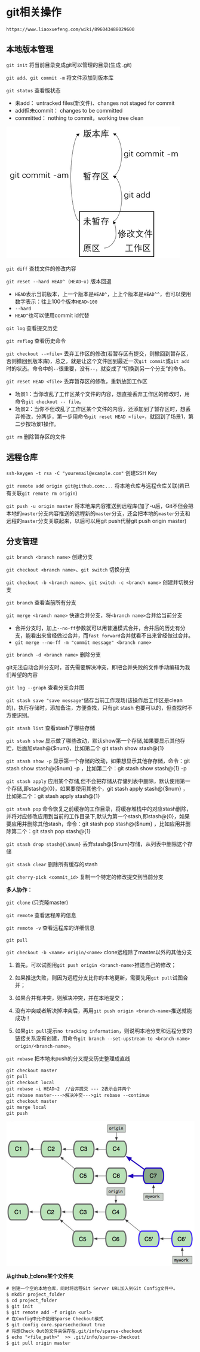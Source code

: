 # git相关操作

```
https://www.liaoxuefeng.com/wiki/896043488029600
```

## 本地版本管理

`git init` 将当前目录变成git可以管理的目录(生成 .git)

`git add`、`git commit -m` 将文件添加到版本库

`git status` 查看版状态

+ 未add： untracked files(新文件)、changes not staged for commit
+ add但未commit： changes to be committed
+ committed： nothing to commit，working tree clean

![状态图](状态图.png)

`git diff` 查找文件的修改内容

`git reset --hard HEAD^ (HEAD~x)` 版本回退

+ `HEAD`表示当前版本，上一个版本是`HEAD^`，上上个版本是`HEAD^^`，也可以使用数字表示：往上100个版本`HEAD~100`
+ `--hard`
+ `HEAD^`也可以使用commit id代替

`git log` 查看提交历史

`git reflog` 查看历史命令

`git checkout --<file>` 丢弃工作区的修改(若暂存区有提交，则撤回到暂存区，否则撤回到版本库)，总之，就是让这个文件回到最近一次`git commit`或`git add`时的状态。命令中的`--`很重要，没有`--`，就变成了“切换到另一个分支”的命令。

`git reset HEAD <file>` 丢弃暂存区的修改，重新放回工作区

+ 场景1：当你改乱了工作区某个文件的内容，想直接丢弃工作区的修改时，用命令`git checkout -- file`。
+ 场景2：当你不但改乱了工作区某个文件的内容，还添加到了暂存区时，想丢弃修改，分两步，第一步用命令`git reset HEAD <file>`，就回到了场景1，第二步按场景1操作。

`git rm` 删除暂存区的文件

## 远程仓库

`ssh-keygen -t rsa -C "youremail@example.com"` 创建SSH Key

`git remote add origin git@github.com:...` 将本地仓库与远程仓库关联(若已有关联`git remote rm origin`)

`git push -u origin master` 将本地库内容推送到远程库(加了-u后，Git不但会把本地的`master`分支内容推送的远程新的`master`分支，还会把本地的`master`分支和远程的`master`分支关联起来，以后可以用git push代替git push origin master)

## 分支管理

`git branch <branch name>` 创建分支

`git checkout <branch name>`、`git switch` 切换分支

`git checkout -b <branch name>`、`git switch -c <branch name>` 创建并切换分支

`git branch` 查看当前所有分支

`git merge <branch name>` 快速合并分支，将`<branch name>`合并给当前分支

+ 合并分支时，加上`--no-ff`参数就可以用普通模式合并，合并后的历史有分支，能看出来曾经做过合并，而`fast forward`合并就看不出来曾经做过合并。
+ `git merge --no-ff -m "commit message" <branch name>`

`git branch -d <branch name>` 删除分支

git无法自动合并分支时，首先需要解决冲突，即把合并失败的文件手动编辑为我们希望的内容

`git log --graph` 查看分支合并图

`git stash save "save message"`储存当前工作现场(该操作后工作区是clean的)，执行存储时，添加备注，方便查找，只有git stash 也要可以的，但查找时不方便识别。

`git stash list` 查看stash了哪些存储

`git stash show` 显示做了哪些改动，默认show第一个存储,如果要显示其他存贮，后面加stash@{$num}，比如第二个 git stash show stash@{1}

`git stash show -p` 显示第一个存储的改动，如果想显示其他存存储，命令：git stash show stash@{$num} -p ，比如第二个：git stash show stash@{1} -p

`git stash apply` 应用某个存储,但不会把存储从存储列表中删除，默认使用第一个存储,即stash@{0}，如果要使用其他个，git stash apply stash@{$num} ， 比如第二个：git stash apply stash@{1} 

`git stash pop` 命令恢复之前缓存的工作目录，将缓存堆栈中的对应stash删除，并将对应修改应用到当前的工作目录下,默认为第一个stash,即stash@{0}，如果要应用并删除其他stash，命令：git stash pop stash@{$num} ，比如应用并删除第二个：git stash pop stash@{1}

`git stash drop stash@{\$num}` 丢弃stash@{\$num}存储，从列表中删除这个存储

`git stash clear` 删除所有缓存的stash

`git cherry-pick <commit_id>` 复制一个特定的修改提交到当前分支

**多人协作：**

`git clone` (只克隆master)

`git remote` 查看远程库的信息

`git remote -v` 查看远程库的详细信息

`git pull`

`git checkout -b <name> origin/<name>` clone远程除了master以外的其他分支

1. 首先，可以试图用`git push origin <branch-name>`推送自己的修改；
2. 如果推送失败，则因为远程分支比你的本地更新，需要先用`git pull`试图合并；
3. 如果合并有冲突，则解决冲突，并在本地提交；
4. 没有冲突或者解决掉冲突后，再用`git push origin <branch-name>`推送就能成功！

5. 如果`git pull`提示`no tracking information`，则说明本地分支和远程分支的链接关系没有创建，用命令`git branch --set-upstream-to <branch-name> origin/<branch-name>`。

`git rebase` 把本地未push的分叉提交历史整理成直线

```
git checkout master
git pull
git checkout local
git rebase -i HEAD~2  //合并提交 --- 2表示合并两个
git rebase master---->解决冲突--->git rebase --continue
git checkout master
git merge local
git push
```

![rebase](rebase.png)

**从github上clone某个文件夹**

```shell
# 创建一个空的本地仓库，同时将远程Git Server URL加入到Git Config文件中。
$ mkdir project_folder
$ cd project_folder
$ git init
$ git remote add -f origin <url>
# 在Config中允许使用Sparse Checkout模式
$ git config core.sparsecheckout true
# 将想Check Out的文件夹保存在.git/info/sparse-checkout
$ echo "<file_path>"  >> .git/info/sparse-checkout
$ git pull origin master
```

